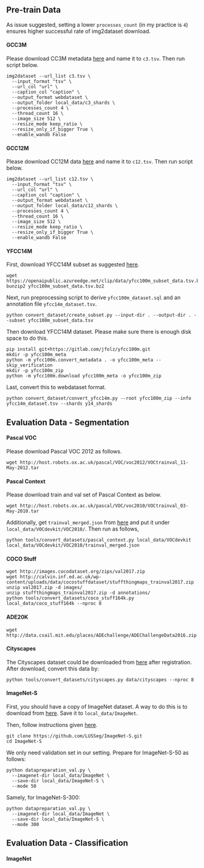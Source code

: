 ## Pre-train Data

As issue suggested, setting a lower `processes_count` (in my practice is `4`) ensures higher successful rate of img2dataset download. 

#### GCC3M

Please download CC3M metadata [here](https://storage.cloud.google.com/gcc-data/Train/GCC-training.tsv?_ga=2.191230122.-1896153081.1529438250) and name it to `c3.tsv`. Then run script below.
```
img2dataset --url_list c3.tsv \
  --input_format "tsv" \
  --url_col "url" \
  --caption_col "caption" \
  --output_format webdataset \
  --output_folder local_data/c3_shards \
  --processes_count 4 \
  --thread_count 16 \
  --image_size 512 \
  --resize_mode keep_ratio \
  --resize_only_if_bigger True \
  --enable_wandb False
```

#### GCC12M

Please download CC12M data [here](https://github.com/google-research-datasets/conceptual-12m) and name it to `c12.tsv`. Then run script below.
```
img2dataset --url_list c12.tsv \
  --input_format "tsv" \
  --url_col "url" \
  --caption_col "caption" \
  --output_format webdataset \
  --output_folder local_data/c12_shards \
  --processes_count 4 \
  --thread_count 16 \
  --image_size 512 \
  --resize_mode keep_ratio \
  --resize_only_if_bigger True \
  --enable_wandb False
```

#### YFCC14M

First, download YFCC14M subset as suggested [here](https://github.com/openai/CLIP/blob/main/data/yfcc100m.md). 
```
wget https://openaipublic.azureedge.net/clip/data/yfcc100m_subset_data.tsv.bz2
bunzip2 yfcc100m_subset_data.tsv.bz2
```

Next, run preprocessing script to derive `yfcc100m_dataset.sql` and an annotation file `yfcc14m_dataset.tsv`.
```
python convert_dataset/create_subset.py --input-dir . --output-dir . --subset yfcc100m_subset_data.tsv
```

Then download YFCC14M dataset. Please make sure there is enough disk space to do this.
```
pip install git+https://gitlab.com/jfolz/yfcc100m.git
mkdir -p yfcc100m_meta
python -m yfcc100m.convert_metadata . -o yfcc100m_meta --skip_verification
mkdir -p yfcc100m_zip
python -m yfcc100m.download yfcc100m_meta -o yfcc100m_zip
```

Last, convert this to webdataset format.
```
python convert_dataset/convert_yfcc14m.py --root yfcc100m_zip --info yfcc14m_dataset.tsv --shards y14_shards
```

## Evaluation Data - Segmentation

#### Pascal VOC

Please download Pascal VOC 2012 as follows.
```
wget http://host.robots.ox.ac.uk/pascal/VOC/voc2012/VOCtrainval_11-May-2012.tar
```

#### Pascal Context

Please download train and val set of Pascal Context as below.

```
wget http://host.robots.ox.ac.uk/pascal/VOC/voc2010/VOCtrainval_03-May-2010.tar
```

Additionally, get `trainval_merged.json` from [here](https://codalabuser.blob.core.windows.net/public/trainval_merged.json) and put it under `local_data/VOCdevkit/VOC2010/`. Then run as follows,

```
python tools/convert_datasets/pascal_context.py local_data/VOCdevkit local_data/VOCdevkit/VOC2010/trainval_merged.json
```
#### COCO Stuff

```
wget http://images.cocodataset.org/zips/val2017.zip
wget http://calvin.inf.ed.ac.uk/wp-content/uploads/data/cocostuffdataset/stuffthingmaps_trainval2017.zip
unzip val2017.zip -d images/
unzip stuffthingmaps_trainval2017.zip -d annotations/
python tools/convert_datasets/coco_stuff164k.py local_data/coco_stuff164k --nproc 8
```

#### ADE20K
```
wget http://data.csail.mit.edu/places/ADEchallenge/ADEChallengeData2016.zip
```

#### Cityscapes
The Cityscapes dataset could be downloaded from [here](https://www.cityscapes-dataset.com/login/) after registration. After download, convert this data by:
```
python tools/convert_datasets/cityscapes.py data/cityscapes --nproc 8
```

#### ImageNet-S

First, you should have a copy of ImageNet dataset. A way to do this is to download from [here](https://www.kaggle.com/competitions/imagenet-object-localization-challenge/data). Save it to `local_data/ImageNet`.

Then, follow instructions given [here](https://github.com/LUSSeg/ImageNet-S). 
```
git clone https://github.com/LUSSeg/ImageNet-S.git
cd ImageNet-S
```

We only need validation set in our setting. Prepare for ImageNet-S-50 as follows:
```
python datapreparation_val.py \
  --imagenet-dir local_data/ImageNet \
  --save-dir local_data/ImageNet-S \
  --mode 50
```
Samely, for ImageNet-S-300:
```
python datapreparation_val.py \
  --imagenet-dir local_data/ImageNet \
  --save-dir local_data/ImageNet-S \
  --mode 300
```

## Evaluation Data - Classification

#### ImageNet


